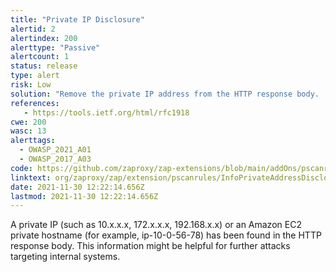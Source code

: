 ```yaml
---
title: "Private IP Disclosure"
alertid: 2
alertindex: 200
alerttype: "Passive"
alertcount: 1
status: release
type: alert
risk: Low
solution: "Remove the private IP address from the HTTP response body.  For comments, use JSP/ASP/PHP comment instead of HTML/JavaScript comment which can be seen by client browsers."
references:
   - https://tools.ietf.org/html/rfc1918
cwe: 200
wasc: 13
alerttags: 
  - OWASP_2021_A01
  - OWASP_2017_A03
code: https://github.com/zaproxy/zap-extensions/blob/main/addOns/pscanrules/src/main/java/org/zaproxy/zap/extension/pscanrules/InfoPrivateAddressDisclosureScanRule.java
linktext: org/zaproxy/zap/extension/pscanrules/InfoPrivateAddressDisclosureScanRule.java
date: 2021-11-30 12:22:14.656Z
lastmod: 2021-11-30 12:22:14.656Z
---
```

A private IP (such as 10.x.x.x, 172.x.x.x, 192.168.x.x) or an Amazon EC2 private hostname (for example, ip-10-0-56-78) has been found in the HTTP response body. This information might be helpful for further attacks targeting internal systems.

